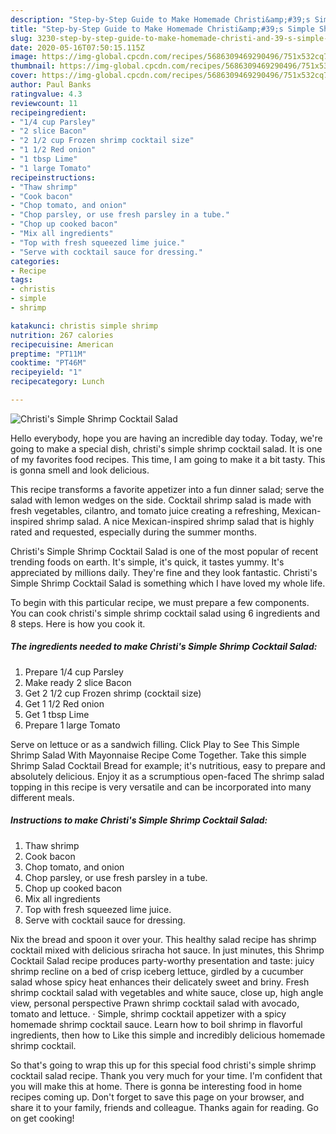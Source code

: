 ```yaml
---
description: "Step-by-Step Guide to Make Homemade Christi&amp;#39;s Simple Shrimp Cocktail Salad"
title: "Step-by-Step Guide to Make Homemade Christi&amp;#39;s Simple Shrimp Cocktail Salad"
slug: 3230-step-by-step-guide-to-make-homemade-christi-and-39-s-simple-shrimp-cocktail-salad
date: 2020-05-16T07:50:15.115Z
image: https://img-global.cpcdn.com/recipes/5686309469290496/751x532cq70/christis-simple-shrimp-cocktail-salad-recipe-main-photo.jpg
thumbnail: https://img-global.cpcdn.com/recipes/5686309469290496/751x532cq70/christis-simple-shrimp-cocktail-salad-recipe-main-photo.jpg
cover: https://img-global.cpcdn.com/recipes/5686309469290496/751x532cq70/christis-simple-shrimp-cocktail-salad-recipe-main-photo.jpg
author: Paul Banks
ratingvalue: 4.3
reviewcount: 11
recipeingredient:
- "1/4 cup Parsley"
- "2 slice Bacon"
- "2 1/2 cup Frozen shrimp cocktail size"
- "1 1/2 Red onion"
- "1 tbsp Lime"
- "1 large Tomato"
recipeinstructions:
- "Thaw shrimp"
- "Cook bacon"
- "Chop tomato, and onion"
- "Chop parsley, or use fresh parsley in a tube."
- "Chop up cooked bacon"
- "Mix all ingredients"
- "Top with fresh squeezed lime juice."
- "Serve with cocktail sauce for dressing."
categories:
- Recipe
tags:
- christis
- simple
- shrimp

katakunci: christis simple shrimp 
nutrition: 267 calories
recipecuisine: American
preptime: "PT11M"
cooktime: "PT46M"
recipeyield: "1"
recipecategory: Lunch

---
```



![Christi&#39;s Simple Shrimp Cocktail Salad](https://img-global.cpcdn.com/recipes/5686309469290496/751x532cq70/christis-simple-shrimp-cocktail-salad-recipe-main-photo.jpg)

Hello everybody, hope you are having an incredible day today. Today, we're going to make a special dish, christi&#39;s simple shrimp cocktail salad. It is one of my favorites food recipes. This time, I am going to make it a bit tasty. This is gonna smell and look delicious.

This recipe transforms a favorite appetizer into a fun dinner salad; serve the salad with lemon wedges on the side. Cocktail shrimp salad is made with fresh vegetables, cilantro, and tomato juice creating a refreshing, Mexican-inspired shrimp salad. A nice Mexican-inspired shrimp salad that is highly rated and requested, especially during the summer months.

Christi&#39;s Simple Shrimp Cocktail Salad is one of the most popular of recent trending foods on earth. It's simple, it's quick, it tastes yummy. It's appreciated by millions daily. They're fine and they look fantastic. Christi&#39;s Simple Shrimp Cocktail Salad is something which I have loved my whole life.


To begin with this particular recipe, we must prepare a few components. You can cook christi&#39;s simple shrimp cocktail salad using 6 ingredients and 8 steps. Here is how you cook it.

<!--inarticleads1-->

##### The ingredients needed to make Christi&#39;s Simple Shrimp Cocktail Salad:

1. Prepare 1/4 cup Parsley
1. Make ready 2 slice Bacon
1. Get 2 1/2 cup Frozen shrimp (cocktail size)
1. Get 1 1/2 Red onion
1. Get 1 tbsp Lime
1. Prepare 1 large Tomato


Serve on lettuce or as a sandwich filling. Click Play to See This Simple Shrimp Salad With Mayonnaise Recipe Come Together. Take this simple Shrimp Salad Cocktail Bread for example; it&#39;s nutritious, easy to prepare and absolutely delicious. Enjoy it as a scrumptious open-faced The shrimp salad topping in this recipe is very versatile and can be incorporated into many different meals. 

<!--inarticleads2-->

##### Instructions to make Christi&#39;s Simple Shrimp Cocktail Salad:

1. Thaw shrimp
1. Cook bacon
1. Chop tomato, and onion
1. Chop parsley, or use fresh parsley in a tube.
1. Chop up cooked bacon
1. Mix all ingredients
1. Top with fresh squeezed lime juice.
1. Serve with cocktail sauce for dressing.


Nix the bread and spoon it over your. This healthy salad recipe has shrimp cocktail mixed with delicious sriracha hot sauce. In just minutes, this Shrimp Cocktail Salad recipe produces party-worthy presentation and taste: juicy shrimp recline on a bed of crisp iceberg lettuce, girdled by a cucumber salad whose spicy heat enhances their delicately sweet and briny. Fresh shrimp cocktail salad with vegetables and white sauce, close up, high angle view, personal perspective Prawn shrimp cocktail salad with avocado, tomato and lettuce. · Simple, shrimp cocktail appetizer with a spicy homemade shrimp cocktail sauce. Learn how to boil shrimp in flavorful ingredients, then how to Like this simple and incredibly delicious homemade shrimp cocktail. 

So that's going to wrap this up for this special food christi&#39;s simple shrimp cocktail salad recipe. Thank you very much for your time. I'm confident that you will make this at home. There is gonna be interesting food in home recipes coming up. Don't forget to save this page on your browser, and share it to your family, friends and colleague. Thanks again for reading. Go on get cooking!
